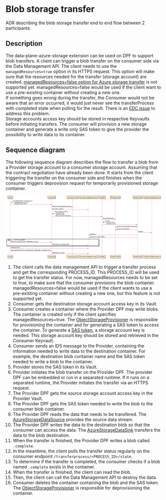 # Blob storage transfer

ADR describing the blob storage transfer end to end flow between 2 participants.

## Description

The data-plane-azure-storage extension can be used on DPF to support blob transfers.
A client can trigger a blob transfer on the consumer side via the Data Management API.
The client needs to use the `managedResources=true` option in its HTTPS request. This option will make sure that the resources needed for the transfer (storage account) are created. [managedResources=false option for Azure storage transfer](https://github.com/eclipse-dataspaceconnector/DataSpaceConnector/issues/1241) is not supported yet. managedResources=false would be used if the client want to use a pre-existing container without creating a new one.  
If something goes wrong during the transfer, the Consumer would not be aware that an error occurred, it would just never see the transferProcess with completed state when polling for the result. There is an [EDC issue](https://github.com/eclipse-dataspaceconnector/DataSpaceConnector/issues/1242) to address this problem.  
Storage accounts access key should be stored in respective Keyvaults before initiating transfers. The consumer will provision a new storage container and generate a write only SAS token to give the provider the possibility to write data to its container.

## Sequence diagram

The following sequence diagram describes the flow to transfer a blob from a Provider storage account to a consumer storage account. Assuming that the contract negotiation have already been done.
It starts from the client triggering the transfer on the consumer side and finishes when the consumer triggers deprovision request for temporarily provisioned storage container.

![blob-transfer](../../../diagrams/blob-transfer.png)

1. The client calls the data management API to trigger a transfer process and get the corresponding PROCESS_ID. This PROCESS_ID will be used to get the transfer status. For now, managedResources needs to be set to true, to make sure that the consumer provisions the blob container. managedResources=false would be used if the client wants to use a pre-existing container without creating a new one, but this feature is not supported yet.  
2. Consumer gets the destination storage account access key in its Vault.  
3. Consumer creates a container where the Provider DPF may write blobs. The container is created only if the client specifies managedResources=true.
   The [ObjectStorageProvisioner](../../../../extensions/azure/blobstorage/blob-provision/src/main/java/org/eclipse/dataspaceconnector/provision/azure/blob/ObjectStorageProvisioner.java) is responsible for provisioning the container and for generating a SAS token to access the container. 
To generate a [SAS token](https://docs.microsoft.com/en-us/azure/storage/common/storage-sas-overview), a storage account key is needed. This storage account key should be stored and retrieved in the Consumer Keyvault.  
4. Consumer sends an IDS message to the Provider, containing the information needed to write data to the destination container. For example, the destination blob container name and the SAS token needed to write a blob to the container.  
5. Provider stores the SAS token in its Vault.  
6. Provider initiates the blob transfer on the Provider DPF. The provider DPF can be embedded or run in a separated runtime. If it runs on a separated runtime, the Provider initiates the transfer via an HTTPS request.  
7. The Provider DPF gets the source storage account access key in the Provider Vault.  
8. The Provider DPF gets the SAS token needed to write the blob to the consumer blob container.  
9. The Provider DPF reads the data that needs to be transfered. The [AzureStorageDataSource](../../../../extensions/azure/data-plane/storage/src/main/java/org/eclipse/dataspaceconnector/azure/dataplane/azurestorage/pipeline/AzureStorageDataSource.java) provides the source data stream.  
10. The Provider DPF writes the data to the destination blob so that the consumer can access the data.
The [AzureStorageDataSink](../../../../extensions/azure/data-plane/storage/src/main/java/org/eclipse/dataspaceconnector/azure/dataplane/azurestorage/pipeline/AzureStorageDataSink.java) transfers the data to the blob destination.
11. When the transfer is finished, the Provider DPF writes a blob called `.complete`.
12. In the meantime, the client polls the transfer status regularly on the consumer endpoint `/transferprocess/<PROCESS_ID>/state`.  
13. To determine if the transfer is completed, the consumer checks if a blob named `.complete` exists in the container.  
14. When the transfer is finished, the client can read the blob.  
15. Then, the client can call the Data Management API to destroy the data.  
16. Consumer deletes the container containing the blob and the SAS token. The [ObjectStorageProvisioner](../../../../extensions/azure/blobstorage/blob-provision/src/main/java/org/eclipse/dataspaceconnector/provision/azure/blob/ObjectStorageProvisioner.java) is responsible for deprovisioning the container.
